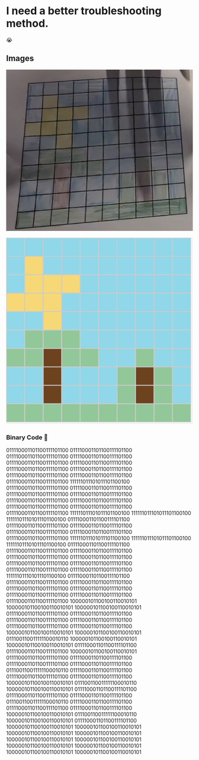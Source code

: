 # I need a better troubleshooting method. 

:sob:

## Images

![Drawing by me](/Images/picture.jpg)

![screenshot of picture made using the cool website](/Images/binary.png)

### Binary Code :triumph: 
 

011110001101100111101100 011110001101100111101100 
011110001101100111101100 011110001101100111101100 011110001101100111101100 011110001101100111101100 011110001101100111101100 011110001101100111101100 011110001101100111101100 011110001101100111101100 
011110001101100111101100 111111011101011101100100 011110001101100111101100 011110001101100111101100 011110001101100111101100 011110001101100111101100 011110001101100111101100 011110001101100111101100 011110001101100111101100 011110001101100111101100 
011110001101100111101100 111111011101011101100100 111111011101011101100100 111111011101011101100100 011110001101100111101100 011110001101100111101100 011110001101100111101100 011110001101100111101100 011110001101100111101100 011110001101100111101100 
111111011101011101100100 111111011101011101100100 111111011101011101100100 011110001101100111101100 011110001101100111101100 011110001101100111101100 011110001101100111101100 011110001101100111101100 011110001101100111101100 011110001101100111101100 
011110001101100111101100 011110001101100111101100 111111011101011101100100 011110001101100111101100 011110001101100111101100 011110001101100111101100 011110001101100111101100 011110001101100111101100 011110001101100111101100 011110001101100111101100 
011110001101100111101100 100000101100100110010101 100000101100100110010101 100000101100100110010101 011110001101100111101100 011110001101100111101100 011110001101100111101100 011110001101100111101100 011110001101100111101100 011110001101100111101100 
100000101100100110010101 100000101100100110010101 011100110011111100010110 100000101100100110010101 100000101100100110010101 011110001101100111101100 011110001101100111101100 100000101100100110010101 011110001101100111101100 011110001101100111101100 
011110001101100111101100 011110001101100111101100 011100110011111100010110 011110001101100111101100 011110001101100111101100 011110001101100111101100 100000101100100110010101 011100110011111100010110 100000101100100110010101 011110001101100111101100 
011110001101100111101100 011110001101100111101100 011100110011111100010110 011110001101100111101100 011110001101100111101100 011110001101100111101100 100000101100100110010101 011100110011111100010110 100000101100100110010101 011110001101100111101100 
100000101100100110010101 100000101100100110010101 100000101100100110010101 100000101100100110010101 100000101100100110010101 100000101100100110010101 100000101100100110010101 100000101100100110010101 100000101100100110010101 100000101100100110010101 


